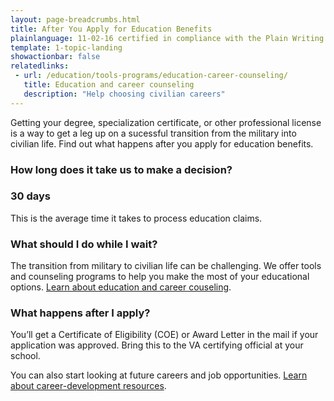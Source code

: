 ```yaml
---
layout: page-breadcrumbs.html
title: After You Apply for Education Benefits
plainlanguage: 11-02-16 certified in compliance with the Plain Writing Act
template: 1-topic-landing
showactionbar: false
relatedlinks:
 - url: /education/tools-programs/education-career-counseling/
   title: Education and career counseling
   description: "Help choosing civilian careers"
---
```


Getting your degree, specialization certificate, or other professional license is a way to get a leg up on a sucessful transition from the military into civilian life. Find out what happens after you apply for education benefits. 

### How long does it take us to make a decision?

<div class="call-out" markdown="0">

<h3 style="padding:0">30 days</h3>
<p style="padding:0">This is the average time it takes to process education claims.</p>

</div>

### What should I do while I wait?

The transition from military to civilian life can be challenging. We offer tools and counseling programs to help you make the most of your educational options. [Learn about education and career couseling](/education/tools-programs/education-career-counseling/).

### What happens after I apply?

You’ll get a Certificate of Eligibility (COE) or Award Letter in the mail if your application was approved. Bring this to the VA certifying official at your school.

You can also start looking at future careers and job opportunities. [Learn about career-development resources](/employment/).

<div markdown="0"><br></div>
